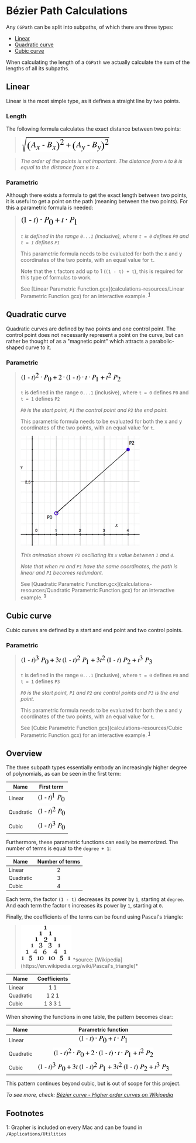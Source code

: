 # Bézier Path Calculations

Any ```CGPath``` can be split into subpaths, of which there are three types:

* [Linear](#linear)
* [Quadratic curve](#quadratic-curve)
* [Cubic curve](#cubic-curve)

When calculating the length of a ```CGPath``` we actually calculate the sum of the lengths of all its subpaths.

Linear
------

Linear is the most simple type, as it defines a straight line by two points. 

### Length
The following formula calculates the exact distance between two points:

> <img src="calculations-resources/linear-distance.png" height="40" alt="sqrt(pow(a.x-b.x, 2) + pow(a.y-b.y, 2))">

> *The order of the points is not important. The distance from ```A``` to ```B``` is equal to the distance from ```B``` to ```A```.*

### Parametric

Although there exists a formula to get the exact length between two points, it is useful to get a point on the path (meaning between the two points). For this a parametric formula is needed:

> <img src="calculations-resources/linear-parametric.png" height="30" alt="">
> 
> *```t``` is defined in the range ```0...1``` (inclusive), 
> where ```t = 0``` defines ```P0``` and ```t = 1``` defines ```P1```*
> 
> This parametric formula needs to be evaluated for both the x and y coordinates of the two points, with an equal value for ```t```.
> 
> Note that the ```t``` factors add up to 1 (```(1 - t) + t```), this is required for this type of formulas to work.
> 
> See [Linear Parametric Function.gcx](calculations-resources/Linear Parametric Function.gcx) for an interactive example. <sup>[1](#footnote1)</sup>


Quadratic curve
---------------
Quadratic curves are defined by two points and one control point. The control point does not necessarily  represent a point on the curve, but can rather be thought of as a "magnetic point" which attracts a parabolic-shaped curve to it.

### Parametric
> <img src="calculations-resources/quadratic-parametric.png" height="30" alt="">
> 
> ```t``` is defined in the range ```0...1``` (inclusive), where ```t = 0``` defines ```P0``` and ```t = 1``` defines ```P2```
> 
> *```P0``` is the start point, ```P1``` the control point and ```P2``` the end point.*
> 
> This parametric formula needs to be evaluated for both the x and y coordinates of the two points, with an equal value for ```t```.
> 
> <img src="calculations-resources/quad-control-point.gif" height="300" alt="">
> 
> *This animation shows ```P1``` oscillating its ```x``` value between ```1``` and ```4```.*
> 
> *Note that when ```P0``` and ```P1``` have the same coordinates, the path is linear and ```P1``` becomes redundant.*
> 
> See [Quadratic Parametric Function.gcx](calculations-resources/Quadratic Parametric Function.gcx) for an interactive example. <sup>[1](#footnote1)</sup>


Cubic curve
-----------
Cubic curves are defined by a start and end point and two control points. 

### Parametric
> <img src="calculations-resources/cubic-parametric.png" height="30" alt="">
> 
> ```t``` is defined in the range ```0...1``` (inclusive), where ```t = 0``` defines ```P0``` and ```t = 1``` defines ```P3```
> 
> *```P0``` is the start point, ```P1``` and ```P2``` are control points and ```P3``` is the end point.*
> 
> This parametric formula needs to be evaluated for both the x and y coordinates of the two points, with an equal value for ```t```.
> 
> See [Cubic Parametric Function.gcx](calculations-resources/Cubic Parametric Function.gcx) for an interactive example. <sup>[1](#footnote1)</sup>

Overview
--------
The three subpath types essentially embody an increasingly higher degree of polynomials, as can be seen in the first term:

| Name          | First term           
| ------------- |:-------------:
| Linear        | <img src="calculations-resources/linear-first-factor.png" height="30" alt="">
| Quadratic     | <img src="calculations-resources/quad-first-factor.png" height="30" alt="">  
| Cubic         | <img src="calculations-resources/cubic-first-factor.png" height="30" alt="">  

Furthermore, these parametric functions can easily be memorized. The number of terms is equal to the ```degree + 1```:
 
| Name          | Number of terms           
| ------------- |:-------------:
| Linear        | 2
| Quadratic     | 3 
| Cubic         | 4  

Each term, the factor ```(1 - t)``` decreases its power by ```1```, starting at ```degree```. 
And each term the factor ```t``` increases its power by ```1```, starting at ```0```.

Finally, the coefficients of the terms can be found using Pascal's triangle:

> <img src="calculations-resources/pascals-triangle.png" height="100" alt="">  
> *source: [Wikipedia](https://en.wikipedia.org/wiki/Pascal's_triangle)*


| Name          | Coefficients          
| ------------- |:-------------:
| Linear        | 1 1
| Quadratic     | 1 2 1
| Cubic         | 1 3 3 1  


When showing the functions in one table, the pattern becomes clear:

| Name          | Parametric function          
| ------------- |:-------------:
| Linear        | <img src="calculations-resources/linear-parametric.png" height="26" alt="">
| Quadratic     | <img src="calculations-resources/quadratic-parametric.png" height="30" alt="">
| Cubic         | <img src="calculations-resources/cubic-parametric.png" height="30" alt=""> 

This pattern continues beyond cubic, but is out of scope for this project. 

*To see more, check: [Bézier curve - Higher order curves on Wikipedia](https://en.wikipedia.org/wiki/Bézier_curve#Higher-order_curves)*

Footnotes
---------
<a name="footnote1">1</a>: Grapher is included on every Mac and can be found in ```/Applications/Utilities```
